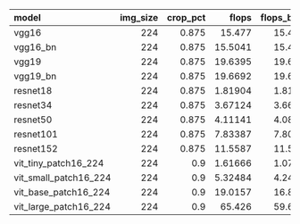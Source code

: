 | model                 |   img_size |   crop_pct |    flops |   flops_basic |   params |   params_with_aux |   top1 |   top1_err |   top5 |   top5_err |
|:----------------------|-----------:|-----------:|---------:|--------------:|---------:|------------------:|-------:|-----------:|-------:|-----------:|
| vgg16                 |        224 |      0.875 | 15.477   |      15.4703  | 138.358  |         138.358   | 71.59  |     28.41  | 90.382 |      9.618 |
| vgg16_bn              |        224 |      0.875 | 15.5041  |      15.4703  | 138.366  |         138.366   | 73.35  |     26.65  | 91.504 |      8.496 |
| vgg19                 |        224 |      0.875 | 19.6395  |      19.6321  | 143.667  |         143.667   | 72.366 |     27.634 | 90.87  |      9.13  |
| vgg19_bn              |        224 |      0.875 | 19.6692  |      19.6321  | 143.678  |         143.678   | 74.214 |     25.786 | 91.848 |      8.152 |
| resnet18              |        224 |      0.875 |  1.81904 |       1.81407 |  11.6895 |          11.6895  | 69.744 |     30.256 | 89.082 |     10.918 |
| resnet34              |        224 |      0.875 |  3.67124 |       3.66376 |  21.7977 |          21.7977  | 75.114 |     24.886 | 92.284 |      7.716 |
| resnet50              |        224 |      0.875 |  4.11141 |       4.08918 |  25.557  |          25.557   | 80.372 |     19.628 | 94.61  |      5.39  |
| resnet101             |        224 |      0.875 |  7.83387 |       7.80141 |  44.5492 |          44.5492  | 81.932 |     18.068 | 95.766 |      4.234 |
| resnet152             |        224 |      0.875 | 11.5587  |      11.5136  |  60.1928 |          60.1928  | 82.824 |     17.176 | 96.134 |      3.866 |
| vit_tiny_patch16_224  |        224 |      0.9   |  1.61666 |       1.07485 |   5.6794 |           5.71742 | 75.456 |     24.544 | 92.846 |      7.154 |
| vit_small_patch16_224 |        224 |      0.9   |  5.32484 |       4.24122 |  21.9746 |          22.0507  | 81.396 |     18.604 | 96.134 |      3.866 |
| vit_base_patch16_224  |        224 |      0.9   | 19.0157  |      16.8485  |  86.4156 |          86.5677  | 84.526 |     15.474 | 97.298 |      2.702 |
| vit_large_patch16_224 |        224 |      0.9   | 65.426   |      59.6472  | 304.124  |         304.327   | 85.844 |     14.156 | 97.824 |      2.176 |